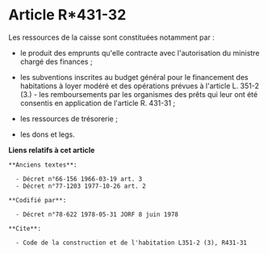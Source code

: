 # Article R*431-32

Les ressources de la caisse sont constituées notamment par :

- le produit des emprunts qu'elle contracte avec l'autorisation du ministre chargé des finances ;

- les subventions inscrites au budget général pour le financement des habitations à loyer modéré et des opérations prévues à
l'article L. 351-2 (3.)    - les remboursements par les organismes des prêts qui leur ont été consentis en application de
l'article R. 431-31 ;

- les ressources de trésorerie  ;

- les dons et legs.

**Liens relatifs à cet article**

	**Anciens textes**:

	  - Décret n°66-156 1966-03-19 art. 3
	  - Décret n°77-1203 1977-10-26 art. 2

	**Codifié par**:

	  - Décret n°78-622 1978-05-31 JORF 8 juin 1978

	**Cite**:

	  - Code de la construction et de l'habitation L351-2 (3), R431-31
